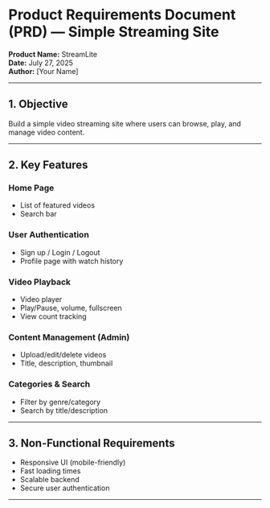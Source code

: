 # Product Requirements Document (PRD) — Simple Streaming Site

**Product Name:** StreamLite  
**Date:** July 27, 2025  
**Author:** [Your Name]

---

## 1. Objective
Build a simple video streaming site where users can browse, play, and manage video content.

---

## 2. Key Features

### Home Page
- List of featured videos
- Search bar

### User Authentication
- Sign up / Login / Logout
- Profile page with watch history

### Video Playback
- Video player
- Play/Pause, volume, fullscreen
- View count tracking

### Content Management (Admin)
- Upload/edit/delete videos
- Title, description, thumbnail

### Categories & Search
- Filter by genre/category
- Search by title/description

---

## 3. Non-Functional Requirements
- Responsive UI (mobile-friendly)  
- Fast loading times  
- Scalable backend  
- Secure user authentication

---